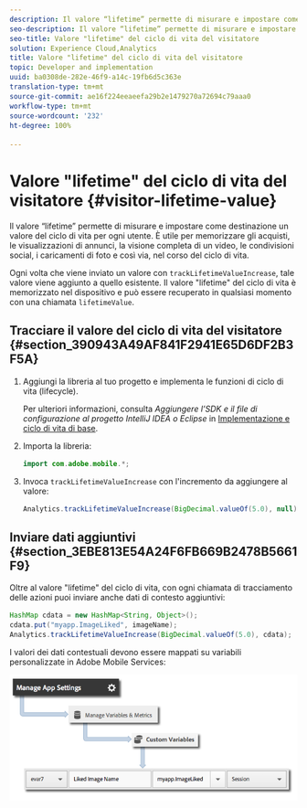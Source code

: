```yaml
---
description: Il valore “lifetime” permette di misurare e impostare come destinazione un valore del ciclo di vita per ogni utente. È utile per memorizzare gli acquisti, le visualizzazioni di annunci, la visione completa di un video, le condivisioni social, i caricamenti di foto e così via, nel corso del ciclo di vita.
seo-description: Il valore “lifetime” permette di misurare e impostare come destinazione un valore del ciclo di vita per ogni utente. È utile per memorizzare gli acquisti, le visualizzazioni di annunci, la visione completa di un video, le condivisioni social, i caricamenti di foto e così via, nel corso del ciclo di vita.
seo-title: Valore "lifetime" del ciclo di vita del visitatore
solution: Experience Cloud,Analytics
title: Valore "lifetime" del ciclo di vita del visitatore
topic: Developer and implementation
uuid: ba0308de-282e-46f9-a14c-19fb6d5c363e
translation-type: tm+mt
source-git-commit: ae16f224eeaeefa29b2e1479270a72694c79aaa0
workflow-type: tm+mt
source-wordcount: '232'
ht-degree: 100%

---
```



# Valore &quot;lifetime&quot; del ciclo di vita del visitatore {#visitor-lifetime-value}

Il valore “lifetime” permette di misurare e impostare come destinazione un valore del ciclo di vita per ogni utente. È utile per memorizzare gli acquisti, le visualizzazioni di annunci, la visione completa di un video, le condivisioni social, i caricamenti di foto e così via, nel corso del ciclo di vita.

Ogni volta che viene inviato un valore con `trackLifetimeValueIncrease`, tale valore viene aggiunto a quello esistente. Il valore &quot;lifetime&quot; del ciclo di vita è memorizzato nel dispositivo e può essere recuperato in qualsiasi momento con una chiamata `lifetimeValue`.

## Tracciare il valore del ciclo di vita del visitatore {#section_390943A49AF841F2941E65D6DF2B3F5A}

1. Aggiungi la libreria al tuo progetto e implementa le funzioni di ciclo di vita (lifecycle).

   Per ulteriori informazioni, consulta *Aggiungere l’SDK e il file di configurazione al progetto IntelliJ IDEA o Eclipse* in [Implementazione e ciclo di vita di base](/help/android/getting-started/dev-qs.md).
1. Importa la libreria:

   ```java
   import com.adobe.mobile.*;
   ```

1. Invoca `trackLifetimeValueIncrease` con l&#39;incremento da aggiungere al valore:

   ```java
   Analytics.trackLifetimeValueIncrease(BigDecimal.valueOf(5.0), null);
   ```

## Inviare dati aggiuntivi {#section_3EBE813E54A24F6FB669B2478B5661F9}

Oltre al valore &quot;lifetime&quot; del ciclo di vita, con ogni chiamata di tracciamento delle azioni puoi inviare anche dati di contesto aggiuntivi:

```java
HashMap cdata = new HashMap<String, Object>(); 
cdata.put("myapp.ImageLiked", imageName); 
Analytics.trackLifetimeValueIncrease(BigDecimal.valueOf(5.0), cdata);
```

I valori dei dati contestuali devono essere mappati su variabili personalizzate in Adobe Mobile Services:

![](assets/map-variable-context-ltv.png)


